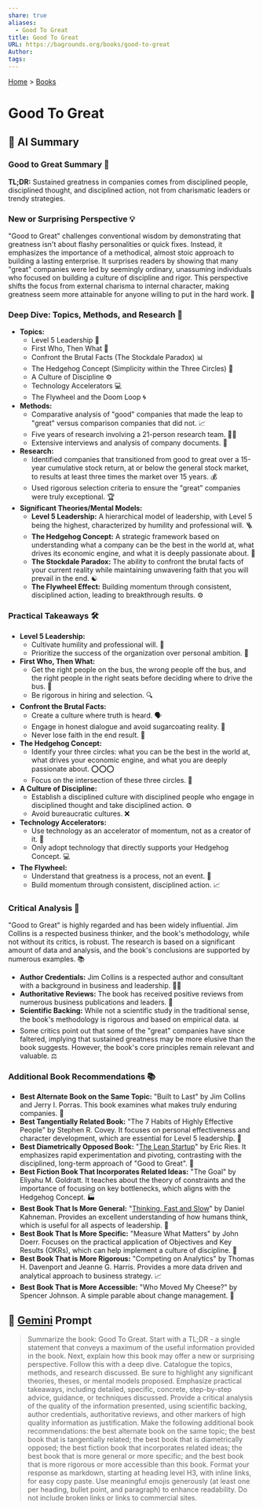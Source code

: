 ```yaml
---
share: true
aliases:
  - Good To Great
title: Good To Great
URL: https://bagrounds.org/books/good-to-great
Author: 
tags: 
---
```

[Home](../index.md) > [Books](./index.md)  
# Good To Great  
## 🤖 AI Summary  
### Good to Great Summary 🚀  
**TL;DR:** Sustained greatness in companies comes from disciplined people, disciplined thought, and disciplined action, not from charismatic leaders or trendy strategies.  
  
### New or Surprising Perspective 💡  
"Good to Great" challenges conventional wisdom by demonstrating that greatness isn't about flashy personalities or quick fixes. Instead, it emphasizes the importance of a methodical, almost stoic approach to building a lasting enterprise. It surprises readers by showing that many "great" companies were led by seemingly ordinary, unassuming individuals who focused on building a culture of discipline and rigor. This perspective shifts the focus from external charisma to internal character, making greatness seem more attainable for anyone willing to put in the hard work. 🤯  
  
### Deep Dive: Topics, Methods, and Research 🔬  
* **Topics:**  
    * Level 5 Leadership 👤  
    * First Who, Then What 👥  
    * Confront the Brutal Facts (The Stockdale Paradox) 📊  
    * The Hedgehog Concept (Simplicity within the Three Circles) 🦔  
    * A Culture of Discipline ⚙️  
    * Technology Accelerators 💻  
    * The Flywheel and the Doom Loop 🌀  
* **Methods:**  
    * Comparative analysis of "good" companies that made the leap to "great" versus comparison companies that did not. 📈  
    * Five years of research involving a 21-person research team. 🧑‍💻  
    * Extensive interviews and analysis of company documents. 📄  
* **Research:**  
    * Identified companies that transitioned from good to great over a 15-year cumulative stock return, at or below the general stock market, to results at least three times the market over 15 years. 💰  
    * Used rigorous selection criteria to ensure the "great" companies were truly exceptional. 🏆  
* **Significant Theories/Mental Models:**  
    * **Level 5 Leadership:** A hierarchical model of leadership, with Level 5 being the highest, characterized by humility and professional will. 🪜  
    * **The Hedgehog Concept:** A strategic framework based on understanding what a company can be the best in the world at, what drives its economic engine, and what it is deeply passionate about. 🎯  
    * **The Stockdale Paradox:** The ability to confront the brutal facts of your current reality while maintaining unwavering faith that you will prevail in the end. ☯️  
    * **The Flywheel Effect:** Building momentum through consistent, disciplined action, leading to breakthrough results. ⚙️  
  
### Practical Takeaways 🛠️  
* **Level 5 Leadership:**  
    * Cultivate humility and professional will. 🧘  
    * Prioritize the success of the organization over personal ambition. 🏢  
* **First Who, Then What:**  
    * Get the right people on the bus, the wrong people off the bus, and the right people in the right seats before deciding where to drive the bus. 🚌  
    * Be rigorous in hiring and selection. 🔍  
* **Confront the Brutal Facts:**  
    * Create a culture where truth is heard. 🗣️  
    * Engage in honest dialogue and avoid sugarcoating reality. 💬  
    * Never lose faith in the end result. 🌟  
* **The Hedgehog Concept:**  
    * Identify your three circles: what you can be the best in the world at, what drives your economic engine, and what you are deeply passionate about. ⭕⭕⭕  
    * Focus on the intersection of these three circles. 🎯  
* **A Culture of Discipline:**  
    * Establish a disciplined culture with disciplined people who engage in disciplined thought and take disciplined action. ⚙️  
    * Avoid bureaucratic cultures. ❌  
* **Technology Accelerators:**  
    * Use technology as an accelerator of momentum, not as a creator of it. 🚀  
    * Only adopt technology that directly supports your Hedgehog Concept. 💻  
* **The Flywheel:**  
    * Understand that greatness is a process, not an event. 🔄  
    * Build momentum through consistent, disciplined action. 📈  
  
### Critical Analysis 🧐  
"Good to Great" is highly regarded and has been widely influential. Jim Collins is a respected business thinker, and the book's methodology, while not without its critics, is robust. The research is based on a significant amount of data and analysis, and the book's conclusions are supported by numerous examples. 📚  
  
* **Author Credentials:** Jim Collins is a respected author and consultant with a background in business and leadership. 🧑‍🏫  
* **Authoritative Reviews:** The book has received positive reviews from numerous business publications and leaders. 📰  
* **Scientific Backing:** While not a scientific study in the traditional sense, the book's methodology is rigorous and based on empirical data. 📊  
* Some critics point out that some of the "great" companies have since faltered, implying that sustained greatness may be more elusive than the book suggests. However, the book's core principles remain relevant and valuable. ⚖️  
  
### Additional Book Recommendations 📚  
* **Best Alternate Book on the Same Topic:** "Built to Last" by Jim Collins and Jerry I. Porras. This book examines what makes truly enduring companies. 🏢  
* **Best Tangentially Related Book:** "The 7 Habits of Highly Effective People" by Stephen R. Covey. It focuses on personal effectiveness and character development, which are essential for Level 5 leadership. 👤  
* **Best Diametrically Opposed Book:** "[The Lean Startup](./the-lean-startup.md)" by Eric Ries. It emphasizes rapid experimentation and pivoting, contrasting with the disciplined, long-term approach of "Good to Great". 🧪  
* **Best Fiction Book That Incorporates Related Ideas:** "The Goal" by Eliyahu M. Goldratt. It teaches about the theory of constraints and the importance of focusing on key bottlenecks, which aligns with the Hedgehog Concept. 🏭  
* **Best Book That Is More General:** "[Thinking, Fast and Slow](./thinking-fast-and-slow.md)" by Daniel Kahneman. Provides an excellent understanding of how humans think, which is useful for all aspects of leadership. 🧠  
* **Best Book That Is More Specific:** "Measure What Matters" by John Doerr. Focuses on the practical application of Objectives and Key Results (OKRs), which can help implement a culture of discipline. 🎯  
* **Best Book That is More Rigorous:** "Competing on Analytics" by Thomas H. Davenport and Jeanne G. Harris. Provides a more data driven and analytical approach to business strategy. 📈  
* **Best Book That is More Accessible:** "Who Moved My Cheese?" by Spencer Johnson. A simple parable about change management. 🧀  
  
## 💬 [Gemini](https://gemini.google.com) Prompt  
> Summarize the book: Good To Great. Start with a TL;DR - a single statement that conveys a maximum of the useful information provided in the book. Next, explain how this book may offer a new or surprising perspective. Follow this with a deep dive. Catalogue the topics, methods, and research discussed. Be sure to highlight any significant theories, theses, or mental models proposed. Emphasize practical takeaways, including detailed, specific, concrete, step-by-step advice, guidance, or techniques discussed. Provide a critical analysis of the quality of the information presented, using scientific backing, author credentials, authoritative reviews, and other markers of high quality information as justification. Make the following additional book recommendations: the best alternate book on the same topic; the best book that is tangentially related; the best book that is diametrically opposed; the best fiction book that incorporates related ideas; the best book that is more general or more specific; and the best book that is more rigorous or more accessible than this book. Format your response as markdown, starting at heading level H3, with inline links, for easy copy paste. Use meaningful emojis generously (at least one per heading, bullet point, and paragraph) to enhance readability. Do not include broken links or links to commercial sites.